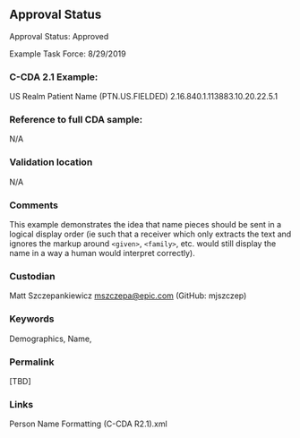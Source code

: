 ## Approval Status

Approval Status: Approved

Example Task Force: 8/29/2019

### C-CDA 2.1 Example:

US Realm Patient Name (PTN.US.FIELDED) 2.16.840.1.113883.10.20.22.5.1

### Reference to full CDA sample:

N/A
### Validation location

N/A
### Comments

This example demonstrates the idea that name pieces should be sent in a logical display order (ie such that a receiver which only extracts the text and ignores the markup around `<given>`, `<family>`, etc. would still display the name in a way a human would interpret correctly).
### Custodian

Matt Szczepankiewicz mszczepa@epic.com (GitHub: mjszczep)

### Keywords

Demographics, Name, 
### Permalink

[TBD]
### Links

Person Name Formatting (C-CDA R2.1).xml
